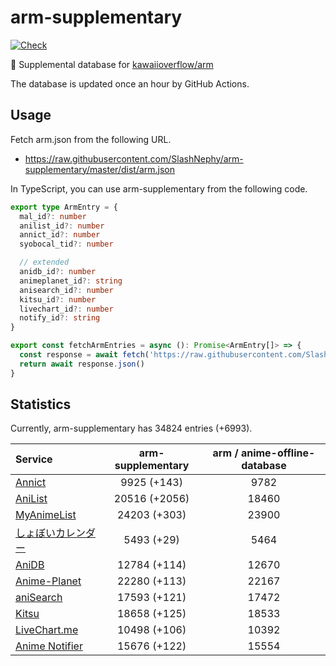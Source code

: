 # arm-supplementary

[![Check](https://github.com/SlashNephy/arm-supplementary/actions/workflows/check-node.yml/badge.svg)](https://github.com/SlashNephy/arm-supplementary/actions/workflows/check-node.yml)

💊 Supplemental database for [kawaiioverflow/arm](https://github.com/kawaiioverflow/arm)

The database is updated once an hour by GitHub Actions.

## Usage

Fetch arm.json from the following URL.

- https://raw.githubusercontent.com/SlashNephy/arm-supplementary/master/dist/arm.json

In TypeScript, you can use arm-supplementary from the following code.

```TypeScript
export type ArmEntry = {
  mal_id?: number
  anilist_id?: number
  annict_id?: number
  syobocal_tid?: number

  // extended
  anidb_id?: number
  animeplanet_id?: string
  anisearch_id?: number
  kitsu_id?: number
  livechart_id?: number
  notify_id?: string
}

export const fetchArmEntries = async (): Promise<ArmEntry[]> => {
  const response = await fetch('https://raw.githubusercontent.com/SlashNephy/arm-supplementary/master/dist/arm.json')
  return await response.json()
}
```

## Statistics

Currently, arm-supplementary has 34824 entries (+6993).

| Service                                     | arm-supplementary | arm / anime-offline-database |
| :------------------------------------------ | :---------------: | :--------------------------: |
| [Annict](https://annict.com)                |    9925 (+143)    |             9782             |
| [AniList](https://anilist.co)               |   20516 (+2056)   |            18460             |
| [MyAnimeList](https://myanimelist.net)      |   24203 (+303)    |            23900             |
| [しょぼいカレンダー](https://cal.syoboi.jp) |    5493 (+29)     |             5464             |
| [AniDB](https://anidb.net)                  |   12784 (+114)    |            12670             |
| [Anime-Planet](https://anime-planet.com)    |   22280 (+113)    |            22167             |
| [aniSearch](https://anisearch.com)          |   17593 (+121)    |            17472             |
| [Kitsu](https://kitsu.io)                   |   18658 (+125)    |            18533             |
| [LiveChart.me](https://livechart.me)        |   10498 (+106)    |            10392             |
| [Anime Notifier](https://notify.moe)        |   15676 (+122)    |            15554             |
